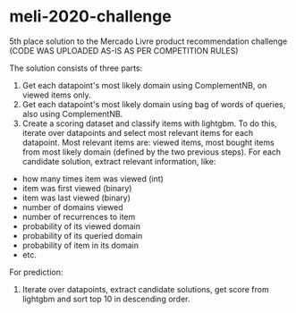 # meli-2020-challenge
5th place solution to the Mercado Livre product recommendation challenge (CODE WAS UPLOADED AS-IS AS PER COMPETITION RULES)



The solution consists of three parts:
1) Get each datapoint's most likely domain using ComplementNB, on viewed items only.
2) Get each datapoint's most likely domain using bag of words of queries, also using ComplementNB.
3) Create a scoring dataset and classify items with lightgbm. To do this, iterate over datapoints and select most relevant items for each datapoint. Most relevant items are:
viewed items, most bought items from most likely domain (defined by the two previous steps). For each candidate solution, extract relevant information, like:
 - how many times item was viewed (int)
 - item was first viewed (binary)
 - item was last viewed (binary)
 - number of domains viewed
 - number of recurrences to item
 - probability of its viewed domain
 - probability of its queried domain
 - probability of item in its domain
 - etc.
 
 For prediction:
 1) Iterate over datapoints, extract candidate solutions, get score from lightgbm and sort top 10 in descending order.

